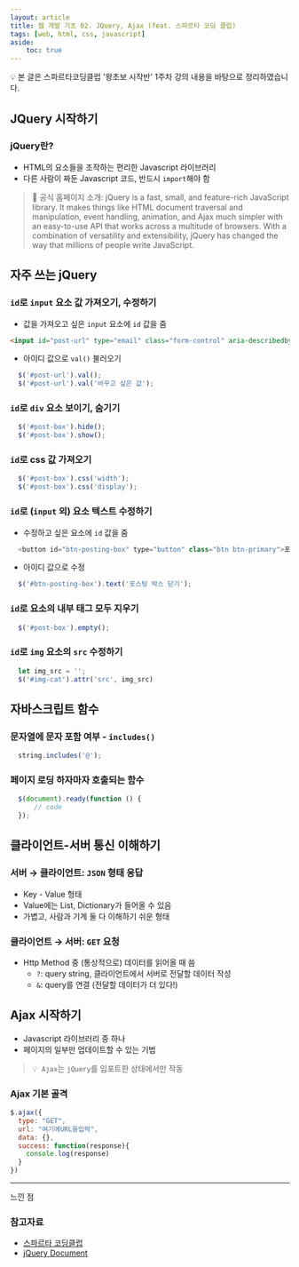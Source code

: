 ```yaml
---
layout: article
title: 웹 개발 기초 02. JQuery, Ajax (feat. 스파르타 코딩 클럽)
tags: [web, html, css, javascript]
aside:
    toc: true
---
```


💡 본 글은 스파르타코딩클럽 '왕초보 시작반' 1주차 강의 내용을 바탕으로 정리하였습니다.

## JQuery 시작하기
### jQuery란?
* HTML의 요소들을 조작하는 편리한 Javascript 라이브러리
* 다른 사람이 짜둔 Javascript 코드, 반드시 `import`해야 함

> 📌 공식 홈페이지 소개: jQuery is a fast, small, and feature-rich JavaScript library. It makes things like HTML document traversal and manipulation, event handling, animation, and Ajax much simpler with an easy-to-use API that works across a multitude of browsers. With a combination of versatility and extensibility, jQuery has changed the way that millions of people write JavaScript.


## 자주 쓰는 jQuery
### `id`로 `input` 요소 값 가져오기, 수정하기
* 값을 가져오고 싶은 `input` 요소에 `id` 값을 줌
```html
<input id="post-url" type="email" class="form-control" aria-describedby="emailHelp" placeholder="">
```
* 아이디 값으로 `val()` 불러오기
```javascript
  $('#post-url').val();
  $('#post-url').val('바꾸고 싶은 값');
```

### `id`로 `div` 요소 보이기, 숨기기
```javascript
  $('#post-box').hide();
  $('#post-box').show();
```

### `id`로 css 값 가져오기
```javascript
  $('#post-box').css('width');
  $('#post-box').css('display');
```

### `id`로 (`input` 외) 요소 텍스트 수정하기
* 수정하고 싶은 요소에 `id` 값을 줌
```javascript
  <button id="btn-posting-box" type="button" class="btn btn-primary">포스팅 박스 열기</button>
```
* 아이디 값으로 수정
```javascript
  $('#btn-posting-box').text('포스팅 박스 닫기');
```

### `id`로 요소의 내부 태그 모두 지우기
```javascript
  $('#post-box').empty();
```

### `id`로 `img` 요소의 `src` 수정하기
```javascript
  let img_src = '';
  $('#img-cat').attr('src', img_src)
```

## 자바스크립트 함수
### 문자열에 문자 포함 여부 - `includes()`
```javascript
  string.includes('@');
```

### 페이지 로딩 하자마자 호출되는 함수
```javascript
  $(document).ready(function () {
      // code
  });
```

## 클라이언트-서버 통신 이해하기
### 서버 → 클라이언트: `JSON` 형태 응답
* Key - Value 형태
* Value에는 List, Dictionary가 들어올 수 있음
* 가볍고, 사람과 기계 둘 다 이해하기 쉬운 형태

### 클라이언트 → 서버: `GET` 요청
* Http Method 중 (통상적으로) 데이터를 읽어올 때 씀
  + `?`: query string, 클라이언트에서 서버로 전달할 데이터 작성
  + `&`: query를 연결 (전달할 데이터가 더 있다!)

## Ajax 시작하기
* Javascript 라이브러리 중 하나
* 페이지의 일부만 업데이트할 수 있는 기법

> 💡` Ajax`는 `jQuery`를 임포트한 상태에서만 작동

### Ajax 기본 골격
```javascript
$.ajax({
  type: "GET",
  url: "여기에URL을입력",
  data: {},
  success: function(response){
    console.log(response)
  }
})
```

***
느낀 점

<!--more-->
### 참고자료
+ [스파르타 코딩클럽](https://spartacodingclub.kr/)
+ [jQuery Document](https://jquery.com/)
